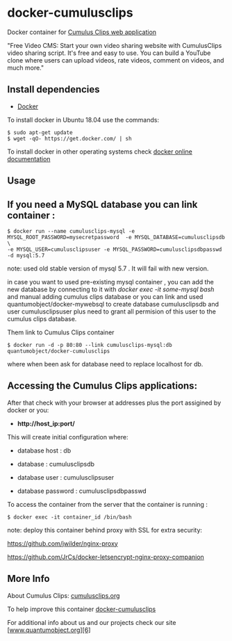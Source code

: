 # docker-cumulusclips

Docker container for [Cumulus Clips web application][3]

"Free Video CMS: Start your own video sharing website with CumulusClips video sharing script. It's free and easy to use. You can build a YouTube clone where users can upload videos, rate videos, comment on videos, and much more."

## Install dependencies

  - [Docker][2]

To install docker in Ubuntu 18.04 use the commands:

    $ sudo apt-get update
    $ wget -qO- https://get.docker.com/ | sh

 To install docker in other operating systems check [docker online documentation][4]

## Usage

## If you need a MySQL database you can link container :

    $ docker run --name cumulusclips-mysql -e MYSQL_ROOT_PASSWORD=mysecretpassword  -e MYSQL_DATABASE=cumulusclipsdb \
    -e MYSQL_USER=cumulusclipsuser -e MYSQL_PASSWORD=cumulusclipsdbpasswd -d mysql:5.7
    
note: used old stable version of mysql 5.7 . It will fail with new version.

in case you want to used pre-existing mysql container , you can add the new database by connecting to it with _docker exec -it some-mysql bash_ and manual adding cumulus clips database or you can link and used quantumobject/docker-mywebsql to create database cumulusclipsdb and user cumulusclipsuser plus need to grant all permision of this user to the cumulus clips database.  
  
Them link to Cumulus Clips container

    $ docker run -d -p 80:80 --link cumulusclips-mysql:db quantumobject/docker-cumulusclips 

where when been ask for database need to replace localhost for db.

## Accessing the Cumulus Clips applications:

After that check with your browser at addresses plus the port assigined by docker or you:

  - **http://host_ip:port/**

This will create initial configuration where:

  - database host : db

  - database : cumulusclipsdb

  - database user : cumulusclipsuser

  - database password : cumulusclipsdbpasswd


To access the container from the server that the container is running :

    $ docker exec -it container_id /bin/bash
    
note: deploy this container behind proxy with SSL for extra security:

https://github.com/jwilder/nginx-proxy

https://github.com/JrCs/docker-letsencrypt-nginx-proxy-companion

## More Info

About Cumulus Clips: [cumulusclips.org][1]

To help improve this container [docker-cumulusclips][5]

For additional info about us and our projects check our site [www.quantumobject.org][6]

[1]:http://cumulusclips.org/
[2]:https://www.docker.com
[3]:http://cumulusclips.org/
[4]:http://docs.docker.com
[5]:https://github.com/QuantumObject/docker-cumulusclips
[6]:https://www.quantumobject.org/
